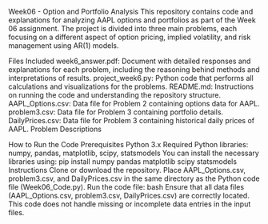 Week06 - Option and Portfolio Analysis
This repository contains code and explanations for analyzing AAPL options and portfolios as part of the Week 06 assignment. The project is divided into three main problems, each focusing on a different aspect of option pricing, implied volatility, and risk management using AR(1) models.

Files Included
week6_answer.pdf: Document with detailed responses and explanations for each problem, including the reasoning behind methods and interpretations of results.
project_week6.py: Python code that performs all calculations and visualizations for the problems.
README.md: Instructions on running the code and understanding the repository structure.
AAPL_Options.csv: Data file for Problem 2 containing options data for AAPL.
problem3.csv: Data file for Problem 3 containing portfolio details.
DailyPrices.csv: Data file for Problem 3 containing historical daily prices of AAPL.
Problem Descriptions


How to Run the Code
Prerequisites
Python 3.x
Required Python libraries: numpy, pandas, matplotlib, scipy, statsmodels
You can install the necessary libraries using:
pip install numpy pandas matplotlib scipy statsmodels
Instructions
Clone or download the repository.
Place AAPL_Options.csv, problem3.csv, and DailyPrices.csv in the same directory as the Python code file (Week06_Code.py).
Run the code file:
bash
Ensure that all data files (AAPL_Options.csv, problem3.csv, DailyPrices.csv) are correctly located.
This code does not handle missing or incomplete data entries in the input files. 